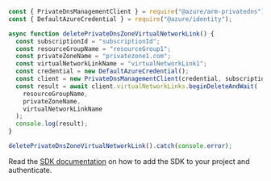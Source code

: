 ```javascript
const { PrivateDnsManagementClient } = require("@azure/arm-privatedns");
const { DefaultAzureCredential } = require("@azure/identity");

async function deletePrivateDnsZoneVirtualNetworkLink() {
  const subscriptionId = "subscriptionId";
  const resourceGroupName = "resourceGroup1";
  const privateZoneName = "privatezone1.com";
  const virtualNetworkLinkName = "virtualNetworkLink1";
  const credential = new DefaultAzureCredential();
  const client = new PrivateDnsManagementClient(credential, subscriptionId);
  const result = await client.virtualNetworkLinks.beginDeleteAndWait(
    resourceGroupName,
    privateZoneName,
    virtualNetworkLinkName
  );
  console.log(result);
}

deletePrivateDnsZoneVirtualNetworkLink().catch(console.error);
```

Read the [SDK documentation](https://github.com/Azure/azure-sdk-for-js/blob/%40azure%2Farm-privatedns_3.0.1/sdk/privatedns/arm-privatedns/README.md) on how to add the SDK to your project and authenticate.
